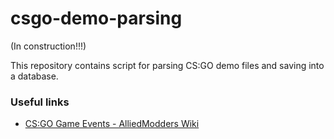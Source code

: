 # csgo-demo-parsing

(In construction!!!)

This repository contains script for parsing CS:GO demo files and saving into a database.

### Useful links

- [CS:GO Game Events - AlliedModders Wiki](https://wiki.alliedmods.net/Counter-Strike:_Global_Offensive_Events)